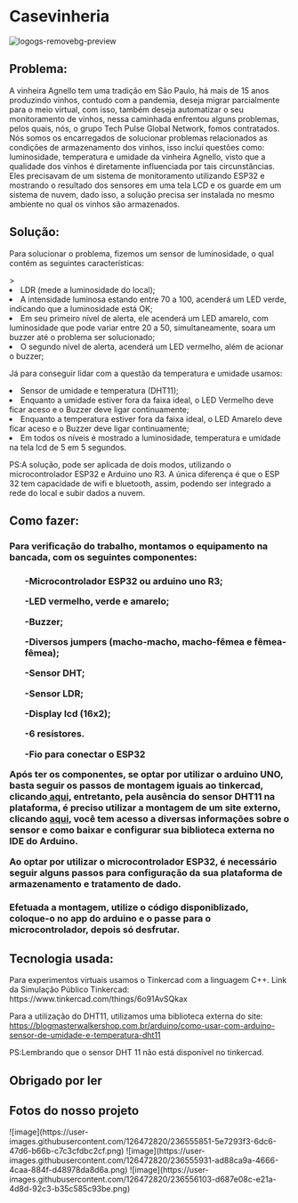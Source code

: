 # Casevinheria

![logogs-removebg-preview](https://github.com/Rodrigo-Brasileiro/caseHeinz/assets/126472820/2cd126f6-513e-4762-bfc2-2e14e4d12019)

<h2>Problema:</h2>

<p>A vinheira Agnello tem uma tradição em São Paulo, há mais de 15 anos produzindo vinhos, contudo com a pandemia, deseja migrar parcialmente para o meio virtual, com isso, também deseja automatizar o seu monitoramento de vinhos, nessa caminhada enfrentou alguns problemas, pelos quais, nós, o grupo Tech Pulse Global Network, fomos contratados. Nós somos os encarregados de solucionar problemas relacionados as condições de armazenamento dos vinhos, isso inclui questões como: luminosidade, temperatura e umidade da vinheira Agnello, visto que a qualidade dos vinhos é diretamente influenciada por tais circunstâncias. Eles precisavam de um sistema de monitoramento utilizando ESP32 e mostrando o resultado dos sensores em uma tela LCD e os guarde em um sistema de nuvem, dado isso, a solução precisa ser instalada no mesmo ambiente no qual os vinhos são armazenados.</p>

<h2>Solução:</h2>
  
  <p>Para solucionar o problema, fizemos um sensor de luminosidade, o qual contém as seguintes características:</p>>
  <li>LDR (mede a luminosidade do local);</li>
  <li>A intensidade luminosa estando entre 70 a 100, acenderá um LED verde, indicando que a luminosidade está OK;</li>
  <li>Em seu primeiro nível de alerta, ele acenderá um LED amarelo, com luminosidade que pode variar entre 20 a 50, simultaneamente, soara um buzzer até o problema ser solucionado;</li>
  <li>O segundo nível de alerta, acenderá um LED vermelho, além de acionar o buzzer;</li>
  <p>Já para conseguir lidar com a questão da temperatura e umidade usamos:</p>
  <li>Sensor de umidade e temperatura (DHT11);</li>
  <li>Enquanto a umidade estiver fora da faixa ideal, o LED Vermelho deve ficar aceso e o Buzzer deve ligar continuamente;</li>
  <li>Enquanto a temperatura estiver fora da faixa ideal, o LED Amarelo deve ficar aceso e o Buzzer deve ligar continuamente;</li>
  <li>Em todos os níveis é mostrado a luminosidade, temperatura e umidade na tela lcd de 5 em 5 segundos.</li>
  <p>PS:A solução, pode ser aplicada de dois modos, utilizando o microcontrolador ESP32 e Arduino uno R3. A única diferença é que o ESP 32 tem capacidade de wifi e bluetooth, assim, podendo ser integrado a rede do local e subir dados a nuvem.</p>

<h2>Como fazer:</h2>
<h3> Para verificação do trabalho, montamos o equipamento na bancada, com os seguintes componentes:<h3>
 <ol>-Microcontrolador ESP32 ou arduino uno R3;</ol>
 <ol>-LED vermelho, verde e amarelo;</ol>
 <ol>-Buzzer;</ol>
 <ol>-Diversos jumpers (macho-macho, macho-fêmea e fêmea-fêmea);</ol>
 <ol>-Sensor DHT;</ol>
 <ol>-Sensor LDR;</ol>
 <ol>-Display lcd (16x2);</ol>
 <ol>-6 resistores.</ol>
 <ol>-Fio para conectar o ESP32</ol>
 <p>Após ter os componentes, se optar por utilizar o arduino UNO, basta seguir os passos de montagem iguais ao tinkercad, clicando<a href="https://www.tinkercad.com/things/6o91AvSQkax"> aqui</a>, entretanto, pela ausência do sensor DHT11 na plataforma, é preciso utilizar a montagem de um site externo, clicando <a href="https://blogmasterwalkershop.com.br/arduino/como-usar-com-arduino-sensor-de-umidade-e-temperatura-dht11">aqui</a>, você tem acesso a diversas informações sobre o sensor e como baixar e configurar sua biblioteca externa no IDE do Arduino.</p>
  <p>Ao optar por utilizar o microcontrolador ESP32, é necessário seguir alguns passos para configuração da sua plataforma de armazenamento e tratamento de dado.</p>
<h3>Efetuada a montagem, utilize o código disponiblizado, coloque-o no app do arduino e o passe para o microcontrolador, depois só desfrutar.

<h2>Tecnologia usada:</h2>
Para experimentos virtuais usamos o Tinkercad com a linguagem C++.
Link da Simulação Público Tinkercad:
https://www.tinkercad.com/things/6o91AvSQkax

Para a utilização do DHT11, utilizamos uma biblioteca externa do site:
https://blogmasterwalkershop.com.br/arduino/como-usar-com-arduino-sensor-de-umidade-e-temperatura-dht11 

PS:Lembrando que o sensor DHT 11 não está disponível no tinkercad.

<h2>Obrigado por ler</h2>
<h2> Fotos do nosso projeto</h2>
![image](https://user-images.githubusercontent.com/126472820/236555851-5e7293f3-6dc6-47d6-b66b-c7c3cfdbc2cf.png)
![image](https://user-images.githubusercontent.com/126472820/236555931-ad88ca9a-4666-4caa-884f-d48978da8d6a.png)
![image](https://user-images.githubusercontent.com/126472820/236556103-d687e08c-e21a-4d8d-92c3-b35c585c93be.png)




